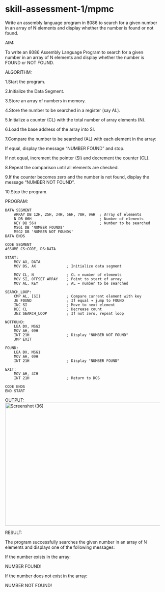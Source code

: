 # skill-assessment-1/mpmc

Write an assembly language program in 8086 to search for a given number in an array of N elements and display whether the number is found or not found.

AIM:

To write an 8086 Assembly Language Program to search for a given number in an array of N elements and display whether the number is FOUND or NOT FOUND.

ALGORITHM:

1.Start the program.

2.Initialize the Data Segment.

3.Store an array of numbers in memory.

4.Store the number to be searched in a register (say AL).

5.Initialize a counter (CL) with the total number of array elements (N).

6.Load the base address of the array into SI.

7.Compare the number to be searched (AL) with each element in the array:

If equal, display the message “NUMBER FOUND” and stop.

If not equal, increment the pointer (SI) and decrement the counter (CL).

8.Repeat the comparison until all elements are checked.

9.If the counter becomes zero and the number is not found, display the message “NUMBER NOT FOUND”.

10.Stop the program.

PROGRAM:
```
DATA SEGMENT
    ARRAY DB 12H, 25H, 34H, 56H, 78H, 9AH  ; Array of elements
    N DB 06H                               ; Number of elements
    KEY DB 56H                             ; Number to be searched
    MSG1 DB 'NUMBER FOUND$'
    MSG2 DB 'NUMBER NOT FOUND$'
DATA ENDS

CODE SEGMENT
ASSUME CS:CODE, DS:DATA

START:
    MOV AX, DATA
    MOV DS, AX              ; Initialize data segment

    MOV CL, N               ; CL = number of elements
    MOV SI, OFFSET ARRAY    ; Point to start of array
    MOV AL, KEY             ; AL = number to be searched

SEARCH_LOOP:
    CMP AL, [SI]            ; Compare current element with key
    JE FOUND                ; If equal → jump to FOUND
    INC SI                  ; Move to next element
    DEC CL                  ; Decrease count
    JNZ SEARCH_LOOP         ; If not zero, repeat loop

NOTFOUND:
    LEA DX, MSG2
    MOV AH, 09H
    INT 21H                 ; Display "NUMBER NOT FOUND"
    JMP EXIT

FOUND:
    LEA DX, MSG1
    MOV AH, 09H
    INT 21H                 ; Display "NUMBER FOUND"

EXIT:
    MOV AH, 4CH
    INT 21H                 ; Return to DOS

CODE ENDS
END START
```
OUTPUT:
<img width="600" height="400" alt="Screenshot (36)" src="https://github.com/user-attachments/assets/8b889ac5-c3c1-4759-b916-e40503ad600b" />



RESULT:

The program successfully searches the given number in an array of N elements and displays one of the following messages:

If the number exists in the array:

NUMBER FOUND!

If the number does not exist in the array:

NUMBER NOT FOUND!

